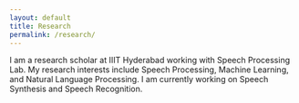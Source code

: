 ```yaml
---
layout: default
title: Research
permalink: /research/
---
```


I am a research scholar at IIIT Hyderabad working with Speech Processing Lab. My research interests include Speech Processing, Machine Learning, and Natural Language Processing. I am currently working on Speech Synthesis and Speech Recognition.
